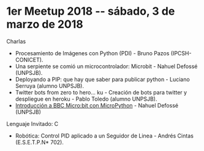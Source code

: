 # 1er Meetup 2018 -- sábado, 3 de marzo de 2018
Charlas

- Procesamiento de Imágenes con Python (PDI) - Bruno Pazos (IPCSH-CONICET).
- Una serpiente se comió un microcontrolador: Microbit - Nahuel Defossé (UNPSJB).
- Deployando a PIP: que hay que saber para publicar python - Luciano Serruya (alumno UNPSJB).
- Twitter bots from zero to hero... ku - Creación de bots para twitter y despliegue en heroku - Pablo Toledo (alumno UNPSJB).
- [Introducción a BBC Micro:bit con MicroPython](MicroPython_MicroBit/PlacaMicroBit.ipynb) - Nahuel Defossé (UNPSJB)

Lenguaje Invitado: C

- Robótica: Control PID aplicado a un Seguidor de Linea - Andrés Cintas (E.S.E.T.P.N* 702).
 
